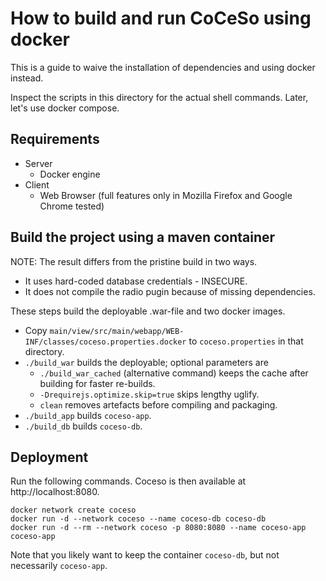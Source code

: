 # How to build and run CoCeSo using docker

This is a guide to waive the installation of dependencies and using docker instead.

Inspect the scripts in this directory for the actual shell commands. Later,
let's use docker compose.


## Requirements

* Server
  * Docker engine
* Client
  * Web Browser (full features only in Mozilla Firefox and Google Chrome tested)

## Build the project using a maven container

NOTE: The result differs from the pristine build in two ways.

* It uses hard-coded database credentials - INSECURE.
* It does not compile the radio pugin because of missing dependencies.

These steps build the deployable .war-file and two docker images.

* Copy `main/view/src/main/webapp/WEB-INF/classes/coceso.properties.docker` to `coceso.properties` in that directory.
* `./build_war` builds the deployable; optional parameters are
	* `./build_war_cached` (alternative command) keeps the cache after building for faster re-builds.
	* `-Drequirejs.optimize.skip=true` skips lengthy uglify.
	* `clean` removes artefacts before compiling and packaging.
* `./build_app` builds `coceso-app`.
* `./build_db` builds `coceso-db`.

## Deployment

Run the following commands. Coceso is then available at http://localhost:8080.

	docker network create coceso
	docker run -d --network coceso --name coceso-db coceso-db
	docker run -d --rm --network coceso -p 8080:8080 --name coceso-app coceso-app

Note that you likely want to keep the container `coceso-db`, but not necessarily `coceso-app`.
